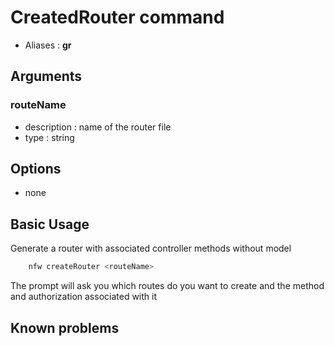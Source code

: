 # CreatedRouter command

- Aliases : **gr**

## Arguments

### routeName
- description : name of the router file
- type : string

## Options

- none

## Basic Usage

Generate a router with associated controller methods without model

```sh
    nfw createRouter <routeName>
```

The prompt will ask you which routes do you want to create and the method and authorization associated with it

## Known problems
